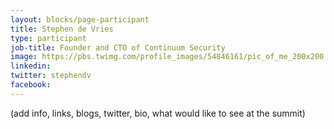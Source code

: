 ```yaml
---
layout: blocks/page-participant
title: Stephen de Vries
type: participant
job-title: Founder and CTO of Continuum Security 
image: https://pbs.twimg.com/profile_images/54846161/pic_of_me_200x200.jpg
linkedin:
twitter: stephendv
facebook:
---
```


(add info, links, blogs, twitter, bio, what would like to see at the summit)
